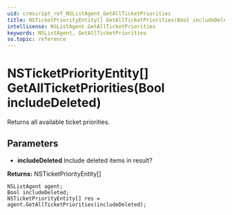 ```yaml
---
uid: crmscript_ref_NSListAgent_GetAllTicketPriorities
title: NSTicketPriorityEntity[] GetAllTicketPriorities(Bool includeDeleted)
intellisense: NSListAgent.GetAllTicketPriorities
keywords: NSListAgent, GetAllTicketPriorities
so.topic: reference
---
```


# NSTicketPriorityEntity[] GetAllTicketPriorities(Bool includeDeleted)

Returns all available ticket priorities.

## Parameters

* **includeDeleted** Include deleted items in result?

**Returns:** NSTicketPriorityEntity[]

```crmscript
NSListAgent agent;
Bool includeDeleted;
NSTicketPriorityEntity[] res = agent.GetAllTicketPriorities(includeDeleted);
```


